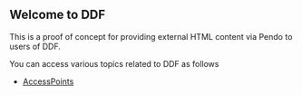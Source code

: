 ## Welcome to DDF

This is a proof of concept for providing external HTML content via Pendo to users of DDF.

You can access various topics related to DDF as follows
- [AccessPoints](../master/accesspoints.html)

